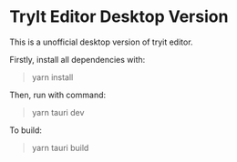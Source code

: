 # TryIt Editor Desktop Version

This is a unofficial desktop version of tryit editor.

Firstly, install all dependencies with:

> yarn install

Then, run with command:

> yarn tauri dev

To build:

> yarn tauri build
